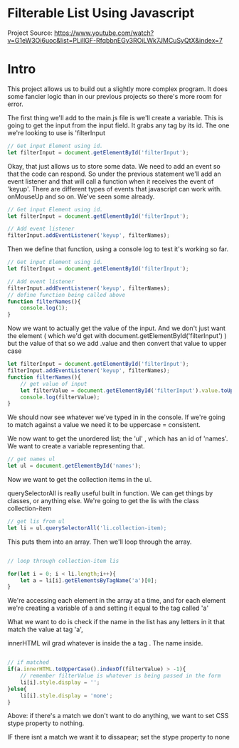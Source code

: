 # Filterable List Using Javascript


Project Source: https://www.youtube.com/watch?v=G1eW3Oi6uoc&list=PLillGF-RfqbbnEGy3ROiLWk7JMCuSyQtX&index=7


# Intro

This project allows us to build out a slightly more complex program. It does some fancier logic than in our previous projects so there's more room for error. 


The first thing we'll add to the main.js file is we'll create a variable. This is going to get the input from the input field. 
It grabs any tag by its id. The one we're looking to use is 'filterInput

```js
// Get input Element using id. 
let filterInput = document.getElementById('filterInput');

```

Okay, that just allows us to store some data. We need to add an event so that the code can respond. 
So under the previous statement we'll add an event listener and that will call a function when it receives the event of 'keyup'. There are different types of events that javascript can work with. onMouseUp and so on. We've seen some already. 

```js
// Get input Element using id. 
let filterInput = document.getElementById('filterInput');

// Add event listener
filterInput.addEventListener('keyup', filterNames);

```

Then we define that function, using a console log to test it's working so far. 

```js
// Get input Element using id. 
let filterInput = document.getElementById('filterInput');

// Add event listener
filterInput.addEventListener('keyup', filterNames);
// define function being called above
function filterNames(){
    console.log(1);
}

```

Now we want to actually get the value of the input. 
And we don't just want the element ( which we'd get with document.getElementById('filterInput') ) but the value of that so we add  .value and then convert that value to upper case 

```js
let filterInput = document.getElementById('filterInput');
filterInput.addEventListener('keyup', filterNames);
function filterNames(){
    // get value of input
    let filterValue = document.getElementById('filterInput').value.toUpperCase();
    console.log(filterValue);
}

```
We should now see whatever we've typed in in the console. If we're going to match against a value we need it to be uppercase = consistent. 


We now want to get the unordered list; the 'ul' , which has an id of 'names'. We want to create a variable representing that. 

```js
// get names ul
let ul = document.getElementById('names');


```

Now we want to get the collection items in the ul. 

querySelectorAll is really useful built in function. We can get things by classes, or anything else. 
We're going to get the lis with the class collection-item

```js
// get lis from ul
let li = ul.querySelectorAll('li.collection-item); 

```
This puts them into an array. Then we'll loop through the array. 


```js

// loop through collection-item lis 

for(let i = 0; i < li.length;i++){
    let a = li[i].getElementsByTagName('a')[0];
}

```
We're accessing each element in the array at a time, and for each element we're creating a variable of a and setting it equal to the tag called 'a'

What we want to do is check if the name in the list has any letters in it that match the value at tag 'a', 


innerHTML wil grad whatever is inside the a tag . The name inside. 
```js

// if matched
if(a.innerHTML.toUpperCase().indexOf(filterValue) > -1){
    // remember filterValue is whatever is being passed in the form
    li[i].style.display = '';
}else{
    li[i].style.display = 'none';
}

```
Above: if there's a match we don't want to do anything, we want to set CSS stype property to nothing. 

IF there isnt a match we want it to dissapear;  set the stype property to none 


```js

```


```js

```


```js

```